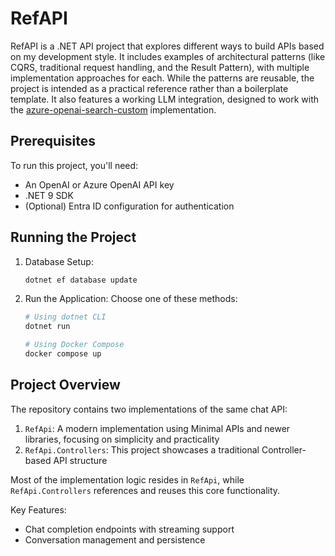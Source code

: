 # RefAPI

RefAPI is a .NET API project that explores different ways to build APIs based on my development style. It includes
examples of architectural patterns (like CQRS, traditional request handling, and the Result Pattern), with multiple
implementation approaches for each. While the patterns are reusable, the project is intended as a practical reference
rather than a boilerplate template. It also features a working LLM integration, designed to work with the
[azure-openai-search-custom](https://github.com/ivanrdvc/azure-openai-search-custom) implementation.

## Prerequisites

To run this project, you'll need:

- An OpenAI or Azure OpenAI API key
- .NET 9 SDK
- (Optional) Entra ID configuration for authentication

## Running the Project

1. Database Setup:
   ```bash
   dotnet ef database update
   ```

2. Run the Application:
   Choose one of these methods:
   ```bash
   # Using dotnet CLI
   dotnet run

   # Using Docker Compose
   docker compose up
   ```

## Project Overview

The repository contains two implementations of the same chat API:

1. `RefApi`: A modern implementation using Minimal APIs and newer libraries, focusing on simplicity and practicality
2. `RefApi.Controllers`: This project showcases a traditional Controller-based API structure

Most of the implementation logic resides in `RefApi`, while `RefApi.Controllers` references and reuses this core
functionality.

Key Features:

- Chat completion endpoints with streaming support
- Conversation management and persistence
